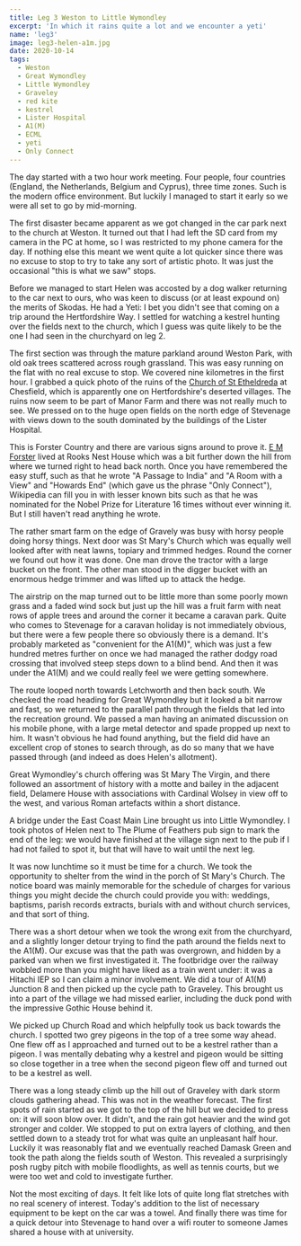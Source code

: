 ```yaml
---
title: Leg 3 Weston to Little Wymondley
excerpt: 'In which it rains quite a lot and we encounter a yeti'
name: 'leg3'
image: leg3-helen-a1m.jpg
date: 2020-10-14
tags:
  - Weston
  - Great Wymondley
  - Little Wymondley
  - Graveley
  - red kite
  - kestrel
  - Lister Hospital
  - A1(M)
  - ECML
  - yeti
  - Only Connect
---
```


The day started with a two hour work meeting. Four people, four countries (England, the Netherlands, Belgium and Cyprus), three time zones. Such is the modern office environment. But luckily I managed to start it early so we were all set to go by mid-morning.

The first disaster became apparent as we got changed in the car park next to the church at Weston. It turned out that I had left the SD card from my camera in the PC at home, so I was restricted to my phone camera for the day. If nothing else this meant we went quite a lot quicker since there was no excuse to stop to try to take any sort of artistic photo. It was just the occasional "this is what we saw" stops.

Before we managed to start Helen was accosted by a dog walker returning to the car next to ours, who was keen to discuss (or at least expound on) the merits of Skodas. He had a Yeti: I bet you didn't see that coming on a trip around the Hertfordshire Way. I settled for watching a kestrel hunting over the fields next to the church, which I guess was quite likely to be the one I had seen in the churchyard on leg 2.

The first section was through the mature parkland around Weston Park, with old oak trees scattered across rough grassland. This was easy running on the flat with no real excuse to stop. We covered nine kilometres in the first hour. I grabbed a quick photo of the ruins of the [Church of St Etheldreda](https://hertfordshirechurches.wordpress.com/2013/04/08/st-etheldreda-chesfield/) at Chesfield, which is apparently one on Hertfordshire's deserted villages. The ruins now seem to be part of Manor Farm and there was not really much to see. We pressed on to the huge open fields on the north edge of Stevenage with views down to the south dominated by the buildings of the Lister Hospital.

This is Forster Country and there are various signs around to prove it. [E M Forster](https://en.wikipedia.org/wiki/E._M._Forster) lived at Rooks Nest House which was a bit further down the hill from where we turned right to head back north. Once you have remembered the easy stuff, such as that he wrote "A Passage to India" and "A Room with a View" and "Howards End" (which gave us the phrase "Only Connect"), Wikipedia can fill you in with lesser known bits such as that he was nominated for the Nobel Prize for Literature 16 times without ever winning it. But I still haven't read anything he wrote.

The rather smart farm on the edge of Gravely was busy with horsy people doing horsy things. Next door was St Mary's Church which was equally well looked after with neat lawns, topiary and trimmed hedges. Round the corner we found out how it was done. One man drove the tractor with a large bucket on the front. The other man stood in the digger bucket with an enormous hedge trimmer and was lifted up to attack the hedge.

The airstrip on the map turned out to be little more than some poorly mown grass and a faded wind sock but just up the hill was a fruit farm with neat rows of apple trees and around the corner it became a caravan park. Quite who comes to Stevenage for a caravan holiday is not immediately obvious, but there were a few people there so obviously there is a demand. It's probably marketed as "convenient for the A1(M)", which was just a few hundred metres further on once we had managed the rather dodgy road crossing that involved steep steps down to a blind bend. And then it was under the A1(M) and we could really feel we were getting somewhere.

The route looped north towards Letchworth and then back south. We checked the road heading for Great Wymondley but it looked a bit narrow and fast, so we returned to the parallel path through the fields that led into the recreation ground. We passed a man having an animated discussion on his mobile phone, with a large metal detector and spade propped up next to him. It wasn't obvious he had found anything, but the field did have an excellent crop of stones to search through, as do so many that we have passed through (and indeed as does Helen's allotment).

Great Wymondley's church offering was St Mary The Virgin, and there followed an assortment of history with a motte and bailey in the adjacent field, Delamere House with associations with Cardinal Wolsey in view off to the west, and various Roman artefacts within a short distance.

A bridge under the East Coast Main Line brought us into Little Wymondley. I took photos of Helen next to The Plume of Feathers pub sign to mark the end of the leg: we would have finished at the village sign next to the pub if I had not failed to spot it, but that will have to wait until the next leg.

It was now lunchtime so it must be time for a church. We took the opportunity to shelter from the wind in the porch of St Mary's Church. The notice board was mainly memorable for the schedule of charges for various things you might decide the church could provide you with: weddings, baptisms, parish records extracts, burials with and without church services, and that sort of thing.

There was a short detour when we took the wrong exit from the churchyard, and a slightly longer detour trying to find the path around the fields next to the A1(M). Our excuse was that the path was overgrown, and hidden by a parked van when we first investigated it. The footbridge over the railway wobbled more than you might have liked as a train went under: it was a Hitachi IEP so I can claim a minor involvement. We did a tour of A1(M) Junction 8 and then picked up the cycle path to Graveley. This brought us into a part of the village we had missed earlier, including the duck pond with the impressive Gothic House behind it.

We picked up Church Road and which helpfully took us back towards the church. I spotted two grey pigeons in the top of a tree some way ahead. One flew off as I approached and turned out to be a kestrel rather than a pigeon. I was mentally debating why a kestrel and pigeon would be sitting so close together in a tree when the second pigeon flew off and turned out to be a kestrel as well.

There was a long steady climb up the hill out of Graveley with dark storm clouds gathering ahead. This was not in the weather forecast. The first spots of rain started as we got to the top of the hill but we decided to press on: it will soon blow over. It didn't, and the rain got heavier and the wind got stronger and colder. We stopped to put on extra layers of clothing, and then settled down to a steady trot for what was quite an unpleasant half hour. Luckily it was reasonably flat and we eventually reached Damask Green and took the path along the fields south of Weston. This revealed a surprisingly posh rugby pitch with mobile floodlights, as well as tennis courts, but we were too wet and cold to investigate further.

Not the most exciting of days. It felt like lots of quite long flat stretches with no real scenery of interest. Today's addition to the list of necessary equipment to be kept on the car was a towel. And finally there was time for a quick detour into Stevenage to hand over a wifi router to someone James shared a house with at university.
